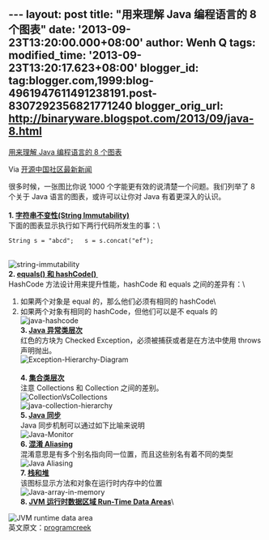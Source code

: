 --- layout: post title: "用来理解 Java 编程语言的 8 个图表" date:
'2013-09-23T13:20:00.000+08:00' author: Wenh Q tags: modified\_time:
'2013-09-23T13:20:17.623+08:00' blogger\_id:
tag:blogger.com,1999:blog-4961947611491238191.post-8307292356821771240
blogger\_orig\_url: http://binaryware.blogspot.com/2013/09/java-8.html
---

[用来理解 Java 编程语言的 8
个图表](http://www.oschina.net/news/44438/top-8-diagrams-for-understanding-java)

Via [开源中国社区最新新闻](http://www.oschina.net/?from=rss)

很多时候，一张图比你说 1000 个字能更有效的说清楚一个问题。我们列举了 8
个关于 Java 语言的图表，或许可以让你对 Java 有着更深入的认识。\
\
**1. [字符串不变性(String
Immutability)](http://www.programcreek.com/2009/02/diagram-to-show-java-strings-immutability/)**\
下面的图表显示执行如下两行代码所发生的事：\

    String s = "abcd";   s = s.concat("ef");

\
![string-immutability](http://static.oschina.net/uploads/img/201309/23081052_HhJ8.jpeg)\
**2. [equals() 和
hashCode() ](http://www.programcreek.com/2011/07/java-equals-and-hashcode-contract/)**\
HashCode 方法设计用来提升性能，hashCode 和 equals 之间的差异有：\
 1. 如果两个对象是 equal 的，那么他们必须有相同的 hashCode\
 2. 如果两个对象有相同的 hashCode，但他们可以是不 equals 的\
![java-hashcode](http://static.oschina.net/uploads/img/201309/23081053_YTw6.jpeg)\
**3. [Java
异常类层次](http://www.programcreek.com/2009/02/diagram-for-hierarchy-of-exception-classes/)**\
红色的方块为 Checked Exception，必须被捕获或者是在方法中使用 throws
声明抛出。\
![Exception-Hierarchy-Diagram](http://static.oschina.net/uploads/img/201309/23081053_b8Qq.jpeg)\
\
**4.
[集合类层次](http://www.programcreek.com/2009/02/the-interface-and-class-hierarchy-for-collections/)**\
注意 Collections 和 Collection 之间的差别。\
![](http://static.oschina.net/uploads/img/201309/23081055_nMg1.jpeg "CollectionVsCollections")\
![](http://static.oschina.net/uploads/img/201309/23081055_GBHh.jpeg "java-collection-hierarchy")\
**5. [Java
同步](http://www.programcreek.com/2011/12/monitors-java-synchronization-mechanism/)**\
Java 同步机制可以通过如下比喻来说明\
![](http://static.oschina.net/uploads/img/201309/23081056_l9cR.jpg "Java-Monitor")\
**6. [混淆
Aliasing](http://www.programcreek.com/2012/12/how-does-java-handle-aliasing/)**\
混淆意思是有多个别名指向同一位置，而且这些别名有着不同的类型\
![Java
Aliasing](http://static.oschina.net/uploads/img/201309/23081056_huqR.jpeg)\
**7.
[栈和堆](http://www.programcreek.com/2013/04/what-does-a-java-array-look-like-in-memory/)**\
该图标显示方法和对象在运行时内存中的位置\
![Java-array-in-memory](http://static.oschina.net/uploads/img/201309/23081056_JSSA.png)\
**8. [JVM 运行时数据区域 Run-Time Data
Areas](http://www.programcreek.com/2013/04/jvm-run-time-data-areas/)**\

![JVM runtime data
area](http://static.oschina.net/uploads/img/201309/23081056_JRX9.jpg)\
英文原文：[programcreek](http://www.programcreek.com/2013/09/top-8-diagrams-for-understanding-java/)
